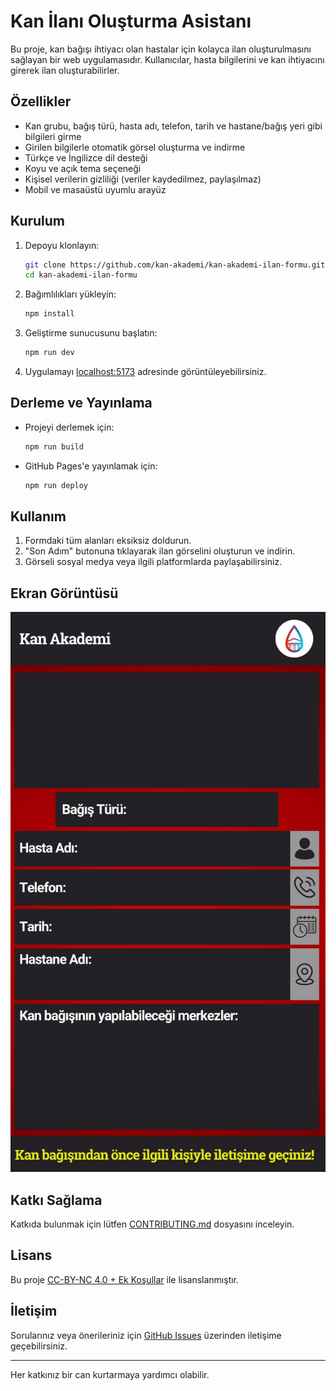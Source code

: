 # Kan İlanı Oluşturma Asistanı

Bu proje, kan bağışı ihtiyacı olan hastalar için kolayca ilan oluşturulmasını sağlayan bir web uygulamasıdır. Kullanıcılar, hasta bilgilerini ve kan ihtiyacını girerek ilan oluşturabilirler.

## Özellikler

- Kan grubu, bağış türü, hasta adı, telefon, tarih ve hastane/bağış yeri gibi bilgileri girme
- Girilen bilgilerle otomatik görsel oluşturma ve indirme
- Türkçe ve İngilizce dil desteği
- Koyu ve açık tema seçeneği
- Kişisel verilerin gizliliği (veriler kaydedilmez, paylaşılmaz)
- Mobil ve masaüstü uyumlu arayüz

## Kurulum

1. Depoyu klonlayın:
   ```sh
   git clone https://github.com/kan-akademi/kan-akademi-ilan-formu.git
   cd kan-akademi-ilan-formu
   ```
2. Bağımlılıkları yükleyin:
   ```sh
   npm install
   ```
3. Geliştirme sunucusunu başlatın:
   ```sh
   npm run dev
   ```
4. Uygulamayı [localhost:5173](http://localhost:5173) adresinde görüntüleyebilirsiniz.

## Derleme ve Yayınlama

- Projeyi derlemek için:
  ```sh
  npm run build
  ```
- GitHub Pages'e yayınlamak için:
  ```sh
  npm run deploy
  ```

## Kullanım

1. Formdaki tüm alanları eksiksiz doldurun.
2. "Son Adım" butonuna tıklayarak ilan görselini oluşturun ve indirin.
3. Görseli sosyal medya veya ilgili platformlarda paylaşabilirsiniz.

## Ekran Görüntüsü

![Uygulama Ekran Görüntüsü](public/kan-akademi-ilan-template-1.jpg)

## Katkı Sağlama

Katkıda bulunmak için lütfen [CONTRIBUTING.md](.github/CONTRIBUTING.md) dosyasını inceleyin.

## Lisans

Bu proje [CC-BY-NC 4.0 + Ek Koşullar](LICENSE.md) ile lisanslanmıştır.

## İletişim

Sorularınız veya önerileriniz için [GitHub Issues](https://github.com/kan-akademi/kan-ilani-olusturma-asistani/issues) üzerinden iletişime geçebilirsiniz.

---
Her katkınız bir can kurtarmaya yardımcı olabilir.
